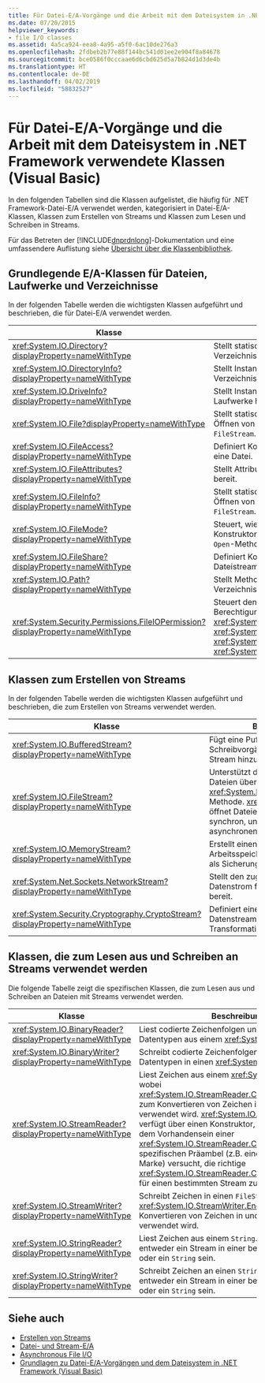 ```yaml
---
title: Für Datei-E/A-Vorgänge und die Arbeit mit dem Dateisystem in .NET Framework verwendete Klassen (Visual Basic)
ms.date: 07/20/2015
helpviewer_keywords:
- file I/O classes
ms.assetid: 4a5ca924-eea8-4a95-a5f0-6ac10de276a3
ms.openlocfilehash: 2fdbeb2b77e88f144bc541d01ee2e904f8a84678
ms.sourcegitcommit: bce0586f0cccaae6d6cbd625d5a7b824d1d3de4b
ms.translationtype: HT
ms.contentlocale: de-DE
ms.lasthandoff: 04/02/2019
ms.locfileid: "58832527"
---
```

# <a name="classes-used-in-net-framework-file-io-and-the-file-system-visual-basic"></a>Für Datei-E/A-Vorgänge und die Arbeit mit dem Dateisystem in .NET Framework verwendete Klassen (Visual Basic)
In den folgenden Tabellen sind die Klassen aufgelistet, die häufig für .NET Framework-Datei-E/A verwendet werden, kategorisiert in Datei-E/A-Klassen, Klassen zum Erstellen von Streams und Klassen zum Lesen und Schreiben in Streams.  
  
 Für das Betreten der [!INCLUDE[dnprdnlong](~/includes/dnprdnlong-md.md)]-Dokumentation und eine umfassendere Auflistung siehe [Übersicht über die Klassenbibliothek](../../../../standard/class-library-overview.md).  
  
## <a name="basic-io-classes-for-files-drives-and-directories"></a>Grundlegende E/A-Klassen für Dateien, Laufwerke und Verzeichnisse  
 In der folgenden Tabelle werden die wichtigsten Klassen aufgeführt und beschrieben, die für Datei-E/A verwendet werden.  
  
|Klasse|Beschreibung|  
|-----------|-----------------|  
|<xref:System.IO.Directory?displayProperty=nameWithType>|Stellt statische Methoden zum Erstellen, Verschieben und Auflisten über Verzeichnisse und Unterverzeichnisse hinweg zur Verfügung.|  
|<xref:System.IO.DirectoryInfo?displayProperty=nameWithType>|Stellt Instanzmethoden zum Erstellen, Verschieben und Auflisten über Verzeichnisse und Unterverzeichnisse hinweg zur Verfügung.|  
|<xref:System.IO.DriveInfo?displayProperty=nameWithType>|Stellt Instanzmethoden zum Erstellen, Verschieben und Auflisten über Laufwerke hinweg zur Verfügung.|  
|<xref:System.IO.File?displayProperty=nameWithType>|Stellt statische Methoden zum Erstellen, Kopieren, Löschen, Verschieben und Öffnen von Dateien zur Verfügung und unterstützt das Erstellen eines `FileStream`.|  
|<xref:System.IO.FileAccess?displayProperty=nameWithType>|Definiert Konstanten für den Lese-, Schreib- oder Lese-/Schreibzugriff auf eine Datei.|  
|<xref:System.IO.FileAttributes?displayProperty=nameWithType>|Stellt Attribute für Dateien und Verzeichnisse wie `Archive`, `Hidden` und `ReadOnly` bereit.|  
|<xref:System.IO.FileInfo?displayProperty=nameWithType>|Stellt statische Methoden zum Erstellen, Kopieren, Löschen, Verschieben und Öffnen von Dateien zur Verfügung und unterstützt das Erstellen eines `FileStream`.|  
|<xref:System.IO.FileMode?displayProperty=nameWithType>|Steuert, wie eine Datei geöffnet wird. Dieser Parameter wird in vielen der Konstruktoren für `FileStream` und `IsolatedStorageFileStream` sowie für die `Open`-Methoden von <xref:System.IO.File> und <xref:System.IO.FileInfo> angegeben.|  
|<xref:System.IO.FileShare?displayProperty=nameWithType>|Definiert Konstanten für das Steuern des Zugriffstyps von anderen Dateistreams auf dieselbe Datei.|  
|<xref:System.IO.Path?displayProperty=nameWithType>|Stellt Methoden und Eigenschaften für die Verarbeitung von Verzeichniszeichenfolgen zur Verfügung.|  
|<xref:System.Security.Permissions.FileIOPermission?displayProperty=nameWithType>|Steuert den Zugriff von Dateien und Ordnern durch Definieren der Berechtigungen <xref:System.Security.Permissions.FileIOPermissionAttribute.Read%2A>, <xref:System.Security.Permissions.FileIOPermissionAttribute.Write%2A>, <xref:System.Security.Permissions.FileIOPermissionAttribute.Append%2A> und <xref:System.Security.Permissions.FileIOPermissionAttribute.PathDiscovery%2A>.|  
  
## <a name="classes-used-to-create-streams"></a>Klassen zum Erstellen von Streams  
 In der folgenden Tabelle werden die wichtigsten Klassen aufgeführt und beschrieben, die zum Erstellen von Streams verwendet werden.  
  
|Klasse|Beschreibung|  
|-----------|-----------------|  
|<xref:System.IO.BufferedStream?displayProperty=nameWithType>|Fügt eine Pufferebene zu Lese- und Schreibvorgängen auf einem anderen Stream hinzu.|  
|<xref:System.IO.FileStream?displayProperty=nameWithType>|Unterstützt den zufälligen Zugriff auf Dateien über die <xref:System.IO.FileStream.Seek%2A>-Methode. <xref:System.IO.FileStream> öffnet Dateien standardmäßig synchron, unterstützt aber auch den asynchronen Vorgang.|  
|<xref:System.IO.MemoryStream?displayProperty=nameWithType>|Erstellt einen Stream, der den Arbeitsspeicher anstatt einer Datei als Sicherungsspeicher verwendet.|  
|<xref:System.Net.Sockets.NetworkStream?displayProperty=nameWithType>|Stellt den zugrunde liegenden Datenstrom für den Netzwerkzugriff bereit.|  
|<xref:System.Security.Cryptography.CryptoStream?displayProperty=nameWithType>|Definiert einen Stream, der Datenstreams mit kryptografischen Transformationen verknüpft.|  
  
## <a name="classes-used-to-read-from-and-write-to-streams"></a>Klassen, die zum Lesen aus und Schreiben an Streams verwendet werden  
 Die folgende Tabelle zeigt die spezifischen Klassen, die zum Lesen aus und Schreiben an Dateien mit Streams verwendet werden.  
  
|**Klasse**|**Beschreibung**|  
|---------------|---------------------|  
|<xref:System.IO.BinaryReader?displayProperty=nameWithType>|Liest codierte Zeichenfolgen und primitive Datentypen aus einem <xref:System.IO.FileStream>.|  
|<xref:System.IO.BinaryWriter?displayProperty=nameWithType>|Schreibt codierte Zeichenfolgen und primitive Datentypen in einen <xref:System.IO.FileStream>.|  
|<xref:System.IO.StreamReader?displayProperty=nameWithType>|Liest Zeichen aus einem <xref:System.IO.FileStream>, wobei <xref:System.IO.StreamReader.CurrentEncoding%2A> zum Konvertieren von Zeichen in und aus Bytes verwendet wird. <xref:System.IO.StreamReader> verfügt über einen Konstruktor, der basierend auf dem Vorhandensein einer <xref:System.IO.StreamReader.CurrentEncoding%2A>-spezifischen Präambel (z.B. einer Bytereihenfolge-Marke) versucht, die richtige <xref:System.IO.StreamReader.CurrentEncoding%2A> für einen bestimmten Stream zu ermitteln.|  
|<xref:System.IO.StreamWriter?displayProperty=nameWithType>|Schreibt Zeichen in einen `FileStream`, wobei <xref:System.IO.StreamWriter.Encoding%2A> zum Konvertieren von Zeichen in und aus Bytes verwendet wird.|  
|<xref:System.IO.StringReader?displayProperty=nameWithType>|Liest Zeichen aus einem `String`. Die Ausgabe kann entweder ein Stream in einer beliebigen Codierung oder ein `String` sein.|  
|<xref:System.IO.StringWriter?displayProperty=nameWithType>|Schreibt Zeichen an einen `String`. Die Ausgabe kann entweder ein Stream in einer beliebigen Codierung oder ein `String` sein.|  
  
## <a name="see-also"></a>Siehe auch

- [Erstellen von Streams](../../../../standard/io/composing-streams.md)
- [Datei- und Stream-E/A](../../../../standard/io/index.md)
- [Asynchronous File I/O](../../../../standard/io/asynchronous-file-i-o.md)
- [Grundlagen zu Datei-E/A-Vorgängen und dem Dateisystem in .NET Framework (Visual Basic)](../../../../visual-basic/developing-apps/programming/drives-directories-files/basics-of-net-framework-file-io-and-the-file-system.md)
